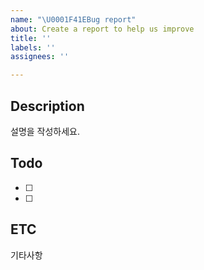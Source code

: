 ```yaml
---
name: "\U0001F41EBug report"
about: Create a report to help us improve
title: ''
labels: ''
assignees: ''

---
```


## Description
설명을 작성하세요.

## Todo
- [ ] 
- [ ]

## ETC
기타사항
